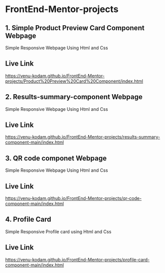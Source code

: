# FrontEnd-Mentor-projects
## 1. Simple Product Preview Card Component Webpage
Simple Responsive Webpage Using Html and Css 

## Live Link
https://venu-kodam.github.io/FrontEnd-Mentor-projects/Product%20Preview%20Card%20Component/index.html

## 2. Results-summary-component Webpage
Simple Responsive Webpage Using Html and Css 

## Live Link
https://venu-kodam.github.io/FrontEnd-Mentor-projects/results-summary-component-main/index.html

## 3. QR code componet Webpage
Simple Responsive Webpage Using Html and Css
## Live Link
https://venu-kodam.github.io/FrontEnd-Mentor-projects/qr-code-component-main/index.html

## 4. Profile Card 
Simple Responsive Profile card using Html and Css
## Live Link
https://venu-kodam.github.io/FrontEnd-Mentor-projects/profile-card-component-main/index.html

